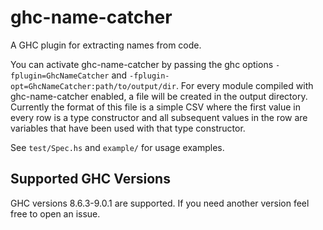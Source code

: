 # ghc-name-catcher

A GHC plugin for extracting names from code.

You can activate ghc-name-catcher by passing the ghc options
`-fplugin=GhcNameCatcher` and `-fplugin-opt=GhcNameCatcher:path/to/output/dir`.
For every module compiled with ghc-name-catcher enabled, a file will be created
in the output directory. Currently the format of this file is a simple CSV where
the first value in every row is a type constructor and all subsequent values in
the row are variables that have been used with that type constructor.

See `test/Spec.hs` and `example/` for usage examples.

## Supported GHC Versions

GHC versions 8.6.3-9.0.1 are supported. If you need another version feel free to
open an issue.
